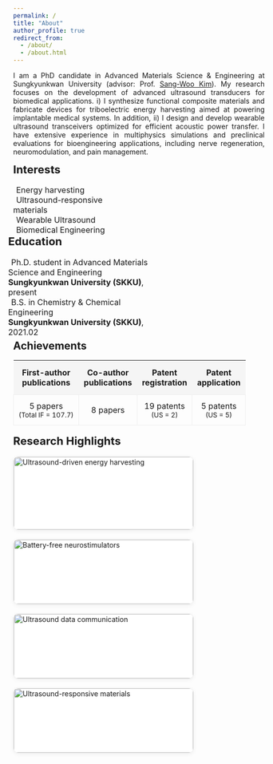 ```yaml
---
permalink: /
title: "About"
author_profile: true
redirect_from: 
  - /about/
  - /about.html
---
```

<p style="text-align: justify;">
I am a PhD candidate in Advanced Materials Science & Engineering at Sungkyunkwan University (advisor: Prof. <a href="https://scholar.google.com/citations?user=qCyU-VoAAAAJ&hl=en">Sang-Woo Kim</a>).
My research focuses on the development of advanced ultrasound transducers for biomedical applications. 
i) I synthesize functional composite materials and fabricate devices for triboelectric energy harvesting aimed at powering implantable medical systems. 
In addition, ii) I design and develop wearable ultrasound transceivers optimized for efficient acoustic power transfer. 
I have extensive experience in multiphysics simulations and preclinical evaluations for bioengineering applications, including nerve regeneration, neuromodulation, and pain management.
</p>

<div style="display: flex; justify-content: flex-start; flex-wrap: wrap;">
  <div style="flex: 1; min-width: 250px; max-width: 45%; margin-right: 20px;">
    <h2 style="font-size: 22px; margin-top: 0;">Interests</h2>
    <ul style="list-style-type: none; padding-left: 0; margin: 0; font-size: 16px;">
      <li><i class="fas fa-book" style="margin-right: 6px;"></i> Energy harvesting</li>
      <li><i class="fas fa-book" style="margin-right: 6px;"></i> Ultrasound-responsive materials</li>
      <li><i class="fas fa-book" style="margin-right: 6px;"></i> Wearable Ultrasound</li>
      <li><i class="fas fa-book" style="margin-right: 6px;"></i> Biomedical Engineering</li>
    </ul>
  </div>

  <div style="flex: 1; min-width: 300px; max-width: 50%; margin-left: -10px;">
    <h2 style="font-size: 22px; margin-top: 0;">Education</h2>
    <ul style="list-style-type: none; padding-left: 0; margin: 0; font-size: 16px;">
      <li><i class="fas fa-graduation-cap" style="margin-right: 6px;"></i>
        Ph.D. student in Advanced Materials Science and Engineering<br>
        <strong>Sungkyunkwan University (SKKU)</strong>, present
      </li>
      <li><i class="fas fa-graduation-cap" style="margin-right: 6px;"></i>
        B.S. in Chemistry & Chemical Engineering<br>
        <strong>Sungkyunkwan University (SKKU)</strong>, 2021.02
      </li>
    </ul>
  </div>
</div>

<style>
.achievements table {
  width: 100%;
  border-collapse: collapse;
  font-size: 16px;
}
.achievements thead th {
  background: #f5f5f5;
  padding: 14px 10px;
  text-align: center !important;
  vertical-align: middle !important;
}
.achievements tbody td {
  padding: 12px 10px;
  text-align: center !important;
  vertical-align: middle !important;
  border: 1px solid #eee;
}
</style>

<!-- Achievements Section -->
<div style="margin-top: -24px;"> <!-- Education과의 간격 줄임 -->
  <h2 style="margin-bottom:10px; text-align:left;">Achievements</h2>

  <div class="achievements">
    <table>
      <thead>
        <tr>
          <th>First-author<br>publications</th>
          <th>Co-author<br>publications</th>
          <th>Patent<br>registration</th>
          <th>Patent<br>application</th>
        </tr>
      </thead>
      <tbody>
        <tr>
          <td>5 papers<br><small>(Total IF = 107.7)</small></td>
          <td>8 papers</td>
          <td>19 patents<br><small>(US = 2)</small></td>
          <td>5 patents<br><small>(US = 5)</small></td>
        </tr>
      </tbody>
    </table>
  </div>
</div>

<h2 style="margin-top: 18px; font-size: 22px;">Research Highlights</h2>

<div style="display:flex; gap:18px; flex-wrap:wrap; align-items:stretch;">

  <!-- 카드 1 -->
  <div style="flex:1 1 320px; max-width: 360px; background:#fff; border:1px solid #eee; border-radius:10px; box-shadow:0 2px 8px rgba(0,0,0,0.06); overflow:hidden;">
    <img src="https://ywoog2.github.io/images/1.png" alt="Ultrasound-driven energy harvesting" style="width:100%; display:block;">
    <div style="padding:10px 14px 14px;">
      <div style="font-weight:700; text-align:center; margin-top:4px;">Ultrasound-driven energy harvesting</div>
      <div style="font-size:14px; color:#555; text-align:center; margin-top:6px;">
        Maximizing triboelectric energy harvesting efficiency for next-generation implantable medical devices
      </div>
      <div style="font-size:14px; color:#888; text-align:right; margin-top:6px;"><em>Joule (2024)</em></div>
    </div>
  </div>

  <!-- 카드 2 -->
  <div style="flex:1 1 320px; max-width: 360px; background:#fff; border:1px solid #eee; border-radius:10px; box-shadow:0 2px 8px rgba(0,0,0,0.06); overflow:hidden;">
    <img src="https://ywoog2.github.io/images/2.png" alt="Battery-free neurostimulators" style="width:100%; display:block;">
    <div style="padding:10px 14px 14px;">
      <div style="font-weight:700; text-align:center; margin-top:4px;">Battery-free neurostimulators</div>
      <div style="font-size:14px; color:#555; text-align:center; margin-top:6px;">
        Development of an ultrasound-driven battery-free neurostimulator for intractable disease therapy
      </div>
      <div style="font-size:14px; color:#888; text-align:right; margin-top:6px;"><em>Adv. Mater. (2024)</em></div>
    </div>
  </div>

  <!-- 카드 3 -->
  <div style="flex:1 1 320px; max-width: 360px; background:#fff; border:1px solid #eee; border-radius:10px; box-shadow:0 2px 8px rgba(0,0,0,0.06); overflow:hidden;">
    <img src="https://ywoog2.github.io/images/3.png" alt="Ultrasound data communication" style="width:100%; display:block;">
    <div style="padding:10px 14px 14px;">
      <div style="font-weight:700; text-align:center; margin-top:4px;">Ultrasound data communication</div>
      <div style="font-size:14px; color:#555; text-align:center; margin-top:6px;">
        Development of ultrasound data communication technology for miniaturized battery-free implants
      </div>
      <div style="font-size:14px; color:#888; text-align:right; margin-top:6px;"><em>Adv. Energy Mater. (2025)</em></div>
    </div>
  </div>

  <!-- 카드 4 -->
  <div style="flex:1 1 320px; max-width: 360px; background:#fff; border:1px solid #eee; border-radius:10px; box-shadow:0 2px 8px rgba(0,0,0,0.06); overflow:hidden;">
    <img src="https://ywoog2.github.io/images/4.png" alt="Ultrasound-responsive materials" style="width:100%; display:block;">
    <div style="padding:10px 14px 14px;">
      <div style="font-weight:700; text-align:center; margin-top:4px;">Ultrasound-responsive materials</div>
      <div style="font-size:14px; color:#555; text-align:center; margin-top:6px;">
        Acoustic-structure simulation and mechanistic studies for efficient energy harvesting
      </div>
      <div style="font-size:14px; color:#888; text-align:right; margin-top:6px;"><em>Adv. Energy Mater. (under review)</em></div>
    </div>
  </div>

</div>
